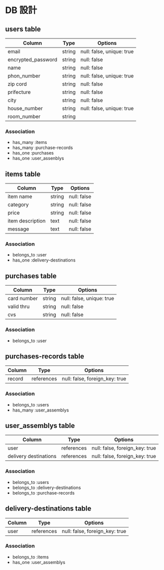 # DB 設計

## users table

| Column             | Type                | Options                   |
|--------------------|---------------------|---------------------------|
| email              | string              | null: false, unique: true |
| encrypted_password | string              | null: false               |
| name               | string              | null: false               |
| phon_number        | string              | null: false, unique: true |
| zip cord           | string              | null: false               |
| prifecture         | string              | null: false               |
| city               | string              | null: false               |
| house_number       | string              | null: false, unique: true |
| room_number        | string              |                           |

### Association

- has_many :items
- has_many :purchase-records
- has_one  :purchases
- has_one  :user_assenblys


## items table

| Column                  | Type       | Options                        |
|-------------------------|------------|--------------------------------|
| item name               | string     | null: false                    |
| category                | string     | null: false                    |
| price                   | string     | null: false                    |
| item description        | text       | null: false                    |
| message                 | text       | null: false                    |

### Association

- belongs_to :user
- has_one    :delivery-destinations


## purchases table

| Column      | Type       | Options                        |
|-------------|------------|--------------------------------|
| card number | string     | null: false, unique: true      |
| valid thru  | string     | null: false                    |
| cvs         | string     | null: false                    |

### Association

- belongs_to :user


## purchases-records table

| Column      | Type       | Options                        |
|-------------|------------|--------------------------------|
| record      | references | null: false, foreign_key: true |

### Association

- belongs_to :users
- has_many   :user_assemblys


## user_assemblys table

| Column                | Type       | Options                        |
|-----------------------|------------|--------------------------------|
| user                  | references | null: false, foreign_key: true |
| delivery destinations | references | null: false, foreign_key: true |

### Association

- belongs_to :users
- belongs_to :delivery-destinations
- belongs_to :purchase-records

## delivery-destinations table

| Column      | Type       | Options                        |
|-------------|------------|--------------------------------|
| user        | references | null: false, foreign_key: true |

### Association

- belongs_to :items
- has_one    :user_assemblys